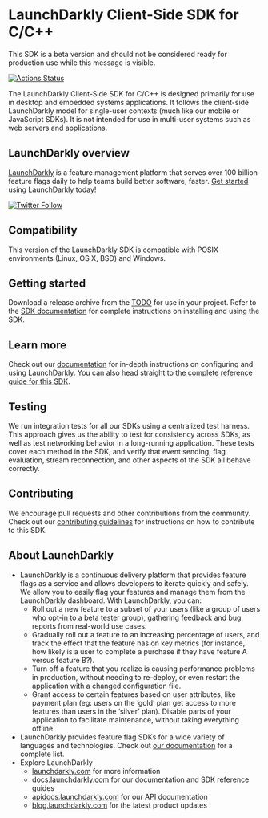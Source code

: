 LaunchDarkly Client-Side SDK for C/C++
===================================

This SDK is a beta version and should not be considered ready for production use while this message is
visible.

[![Actions Status](https://github.com/launchdarkly/cpp-sdks/actions/workflows/client.yml/badge.svg)](https://github.com/launchdarkly/cpp-sdks/actions/workflows/client.yml)

The LaunchDarkly Client-Side SDK for C/C++ is designed primarily for use in desktop and embedded systems applications.
It follows the client-side LaunchDarkly model for single-user contexts (much like our mobile or JavaScript SDKs). It is
not intended for use in multi-user systems such as web servers and applications.

LaunchDarkly overview
-------------------------
[LaunchDarkly](https://www.launchdarkly.com) is a feature management platform that serves over 100 billion feature flags
daily to help teams build better software, faster. [Get started](https://docs.launchdarkly.com/docs/getting-started)
using LaunchDarkly today!

[![Twitter Follow](https://img.shields.io/twitter/follow/launchdarkly.svg?style=social&label=Follow&maxAge=2592000)](https://twitter.com/intent/follow?screen_name=launchdarkly)

Compatibility
-------------------------

This version of the LaunchDarkly SDK is compatible with POSIX environments (Linux, OS X, BSD) and Windows.

Getting started
---------------

Download a release archive from the [TODO](TODO) for use in your project. Refer to the [SDK documentation](TODO) for
complete instructions on installing and using the SDK.

Learn more
-----------

Check out our [documentation](https://docs.launchdarkly.com) for in-depth instructions on configuring and using
LaunchDarkly. You can also head straight to the [complete reference guide for this SDK](TODO).

Testing
-------

We run integration tests for all our SDKs using a centralized test harness. This approach gives us the ability to test
for consistency across SDKs, as well as test networking behavior in a long-running application. These tests cover each
method in the SDK, and verify that event sending, flag evaluation, stream reconnection, and other aspects of the SDK all
behave correctly.

Contributing
------------

We encourage pull requests and other contributions from the community. Check out
our [contributing guidelines](../../CONTRIBUTING.md) for instructions on how to contribute to this SDK.

About LaunchDarkly
-----------

* LaunchDarkly is a continuous delivery platform that provides feature flags as a service and allows developers to
  iterate quickly and safely. We allow you to easily flag your features and manage them from the LaunchDarkly dashboard.
  With LaunchDarkly, you can:
    * Roll out a new feature to a subset of your users (like a group of users who opt-in to a beta tester group),
      gathering feedback and bug reports from real-world use cases.
    * Gradually roll out a feature to an increasing percentage of users, and track the effect that the feature has on
      key metrics (for instance, how likely is a user to complete a purchase if they have feature A versus feature B?).
    * Turn off a feature that you realize is causing performance problems in production, without needing to re-deploy,
      or even restart the application with a changed configuration file.
    * Grant access to certain features based on user attributes, like payment plan (eg: users on the ‘gold’ plan get
      access to more features than users in the ‘silver’ plan). Disable parts of your application to facilitate
      maintenance, without taking everything offline.
* LaunchDarkly provides feature flag SDKs for a wide variety of languages and technologies. Check
  out [our documentation](https://docs.launchdarkly.com/docs) for a complete list.
* Explore LaunchDarkly
    * [launchdarkly.com](https://www.launchdarkly.com/ "LaunchDarkly Main Website") for more information
    * [docs.launchdarkly.com](https://docs.launchdarkly.com/  "LaunchDarkly Documentation") for our documentation and
      SDK reference guides
    * [apidocs.launchdarkly.com](https://apidocs.launchdarkly.com/  "LaunchDarkly API Documentation") for our API
      documentation
    * [blog.launchdarkly.com](https://blog.launchdarkly.com/  "LaunchDarkly Blog Documentation") for the latest product
      updates
